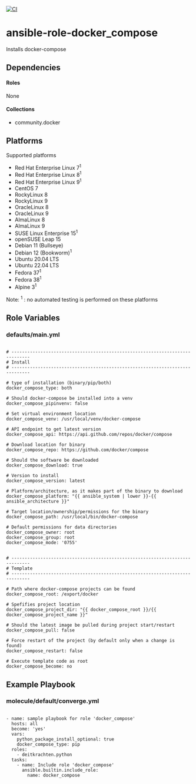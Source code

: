[![CI](https://github.com/de-it-krachten/ansible-role-docker_compose/workflows/CI/badge.svg?event=push)](https://github.com/de-it-krachten/ansible-role-docker_compose/actions?query=workflow%3ACI)


# ansible-role-docker_compose

Installs docker-compose



## Dependencies

#### Roles
None

#### Collections
- community.docker

## Platforms

Supported platforms

- Red Hat Enterprise Linux 7<sup>1</sup>
- Red Hat Enterprise Linux 8<sup>1</sup>
- Red Hat Enterprise Linux 9<sup>1</sup>
- CentOS 7
- RockyLinux 8
- RockyLinux 9
- OracleLinux 8
- OracleLinux 9
- AlmaLinux 8
- AlmaLinux 9
- SUSE Linux Enterprise 15<sup>1</sup>
- openSUSE Leap 15
- Debian 11 (Bullseye)
- Debian 12 (Bookworm)<sup>1</sup>
- Ubuntu 20.04 LTS
- Ubuntu 22.04 LTS
- Fedora 37<sup>1</sup>
- Fedora 38<sup>1</sup>
- Alpine 3<sup>1</sup>

Note:
<sup>1</sup> : no automated testing is performed on these platforms

## Role Variables
### defaults/main.yml
<pre><code>
# -----------------------------------------------------------------------------
# Install
# -----------------------------------------------------------------------------

# type of installation (binary/pip/both)
docker_compose_type: both

# Should docker-compose be installed into a venv
docker_compose_pipinvenv: false

# Set virtual environment location
docker_compose_venv: /usr/local/venv/docker-compose

# API endpoint to get latest version
docker_compose_api: https://api.github.com/repos/docker/compose

# Download location for binary
docker_compose_repo: https://github.com/docker/compose

# Should the software be downloaded
docker_compose_download: true

# Version to install
docker_compose_version: latest

# Platform/architecture, as it makes part of the binary to download
docker_compose_platform: "{{ ansible_system | lower }}-{{ ansible_architecture }}"

# Target location/ownership/permissions for the binary
docker_compose_path: /usr/local/bin/docker-compose

# Default permissions for data directories
docker_compose_owner: root
docker_compose_group: root
docker_compose_mode: '0755'


# -----------------------------------------------------------------------------
# Template
# -----------------------------------------------------------------------------

# Path where docker-compose projects can be found
docker_compose_root: /export/docker

# Spefifies project location
docker_compose_project_dir: "{{ docker_compose_root }}/{{ docker_compose_project_name }}"

# Should the latest image be pulled during project start/restart
docker_compose_pull: false

# Force restart of the project (by default only when a change is found)
docker_compose_restart: false

# Execute template code as root
docker_compose_become: no
</pre></code>




## Example Playbook
### molecule/default/converge.yml
<pre><code>
- name: sample playbook for role 'docker_compose'
  hosts: all
  become: 'yes'
  vars:
    python_package_install_optional: true
    docker_compose_type: pip
  roles:
    - deitkrachten.python
  tasks:
    - name: Include role 'docker_compose'
      ansible.builtin.include_role:
        name: docker_compose
</pre></code>

